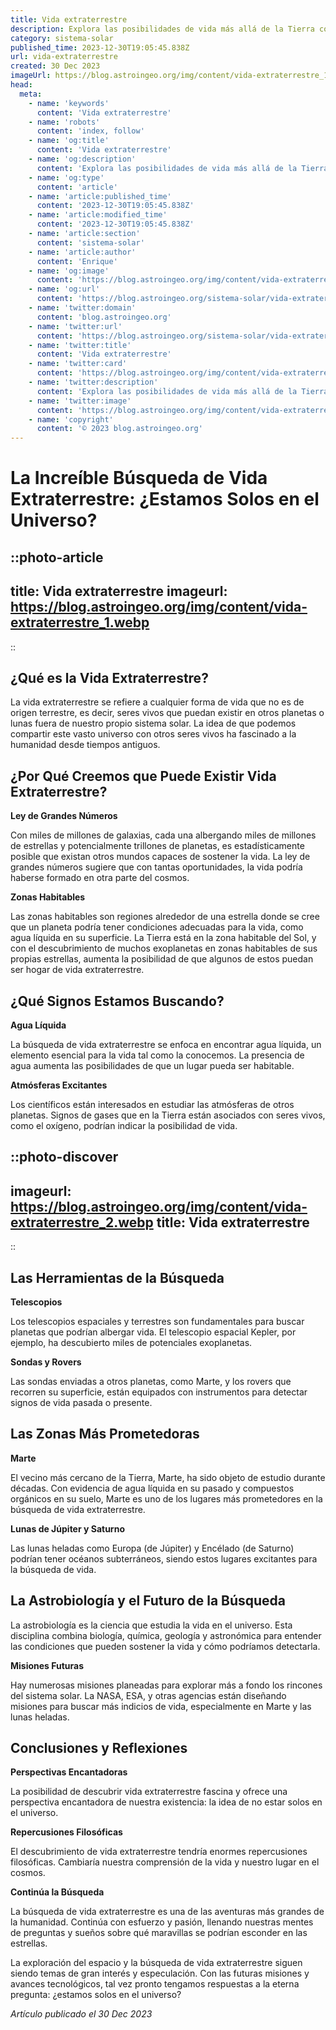 ```yaml
---
title: Vida extraterrestre
description: Explora las posibilidades de vida más allá de la Tierra con investigaciones científicas y avances en astronomía. ¿Estamos solos en el universo?
category: sistema-solar
published_time: 2023-12-30T19:05:45.838Z
url: vida-extraterrestre
created: 30 Dec 2023
imageUrl: https://blog.astroingeo.org/img/content/vida-extraterrestre_1.webp
head:
  meta:
    - name: 'keywords'
      content: 'Vida extraterrestre'
    - name: 'robots'
      content: 'index, follow'
    - name: 'og:title'
      content: 'Vida extraterrestre'
    - name: 'og:description'
      content: 'Explora las posibilidades de vida más allá de la Tierra con investigaciones científicas y avances en astronomía. ¿Estamos solos en el universo?'
    - name: 'og:type'
      content: 'article'
    - name: 'article:published_time'
      content: '2023-12-30T19:05:45.838Z'
    - name: 'article:modified_time'
      content: '2023-12-30T19:05:45.838Z'
    - name: 'article:section'
      content: 'sistema-solar'
    - name: 'article:author'
      content: 'Enrique'
    - name: 'og:image'
      content: 'https://blog.astroingeo.org/img/content/vida-extraterrestre_1.webp'
    - name: 'og:url'
      content: 'https://blog.astroingeo.org/sistema-solar/vida-extraterrestre'
    - name: 'twitter:domain'
      content: 'blog.astroingeo.org'
    - name: 'twitter:url'
      content: 'https://blog.astroingeo.org/sistema-solar/vida-extraterrestre'
    - name: 'twitter:title'
      content: 'Vida extraterrestre'
    - name: 'twitter:card'
      content: 'https://blog.astroingeo.org/img/content/vida-extraterrestre_1.webp'
    - name: 'twitter:description'
      content: 'Explora las posibilidades de vida más allá de la Tierra con investigaciones científicas y avances en astronomía. ¿Estamos solos en el universo?'
    - name: 'twitter:image'
      content: 'https://blog.astroingeo.org/img/content/vida-extraterrestre_1.webp'
    - name: 'copyright'
      content: '© 2023 blog.astroingeo.org'
---
```

# La Increíble Búsqueda de Vida Extraterrestre: ¿Estamos Solos en el Universo?

::photo-article
---
title: Vida extraterrestre
imageurl: https://blog.astroingeo.org/img/content/vida-extraterrestre_1.webp
---
::

## ¿Qué es la Vida Extraterrestre?

La vida extraterrestre se refiere a cualquier forma de vida que no es de origen terrestre, es decir, seres vivos que puedan existir en otros planetas o lunas fuera de nuestro propio sistema solar. La idea de que podemos compartir este vasto universo con otros seres vivos ha fascinado a la humanidad desde tiempos antiguos.

## ¿Por Qué Creemos que Puede Existir Vida Extraterrestre?

**Ley de Grandes Números**

Con miles de millones de galaxias, cada una albergando miles de millones de estrellas y potencialmente trillones de planetas, es estadísticamente posible que existan otros mundos capaces de sostener la vida. La ley de grandes números sugiere que con tantas oportunidades, la vida podría haberse formado en otra parte del cosmos.

**Zonas Habitables**

Las zonas habitables son regiones alrededor de una estrella donde se cree que un planeta podría tener condiciones adecuadas para la vida, como agua líquida en su superficie. La Tierra está en la zona habitable del Sol, y con el descubrimiento de muchos exoplanetas en zonas habitables de sus propias estrellas, aumenta la posibilidad de que algunos de estos puedan ser hogar de vida extraterrestre.

## ¿Qué Signos Estamos Buscando?

**Agua Líquida**

La búsqueda de vida extraterrestre se enfoca en encontrar agua líquida, un elemento esencial para la vida tal como la conocemos. La presencia de agua aumenta las posibilidades de que un lugar pueda ser habitable.

**Atmósferas Excitantes**

Los científicos están interesados en estudiar las atmósferas de otros planetas. Signos de gases que en la Tierra están asociados con seres vivos, como el oxígeno, podrían indicar la posibilidad de vida.


::photo-discover
---
imageurl: https://blog.astroingeo.org/img/content/vida-extraterrestre_2.webp
title: Vida extraterrestre
---
::

## Las Herramientas de la Búsqueda

**Telescopios**

Los telescopios espaciales y terrestres son fundamentales para buscar planetas que podrían albergar vida. El telescopio espacial Kepler, por ejemplo, ha descubierto miles de potenciales exoplanetas.

**Sondas y Rovers**

Las sondas enviadas a otros planetas, como Marte, y los rovers que recorren su superficie, están equipados con instrumentos para detectar signos de vida pasada o presente.

## Las Zonas Más Prometedoras

**Marte**

El vecino más cercano de la Tierra, Marte, ha sido objeto de estudio durante décadas. Con evidencia de agua líquida en su pasado y compuestos orgánicos en su suelo, Marte es uno de los lugares más prometedores en la búsqueda de vida extraterrestre.

**Lunas de Júpiter y Saturno**

Las lunas heladas como Europa (de Júpiter) y Encélado (de Saturno) podrían tener océanos subterráneos, siendo estos lugares excitantes para la búsqueda de vida.

## La Astrobiología y el Futuro de la Búsqueda

La astrobiología es la ciencia que estudia la vida en el universo. Esta disciplina combina biología, química, geología y astronómica para entender las condiciones que pueden sostener la vida y cómo podríamos detectarla.

**Misiones Futuras**

Hay numerosas misiones planeadas para explorar más a fondo los rincones del sistema solar. La NASA, ESA, y otras agencias están diseñando misiones para buscar más indicios de vida, especialmente en Marte y las lunas heladas.

## Conclusiones y Reflexiones

**Perspectivas Encantadoras**

La posibilidad de descubrir vida extraterrestre fascina y ofrece una perspectiva encantadora de nuestra existencia: la idea de no estar solos en el universo.

**Repercusiones Filosóficas**

El descubrimiento de vida extraterrestre tendría enormes repercusiones filosóficas. Cambiaría nuestra comprensión de la vida y nuestro lugar en el cosmos.

**Continúa la Búsqueda**

La búsqueda de vida extraterrestre es una de las aventuras más grandes de la humanidad. Continúa con esfuerzo y pasión, llenando nuestras mentes de preguntas y sueños sobre qué maravillas se podrían esconder en las estrellas.

La exploración del espacio y la búsqueda de vida extraterrestre siguen siendo temas de gran interés y especulación. Con las futuras misiones y avances tecnológicos, tal vez pronto tengamos respuestas a la eterna pregunta: ¿estamos solos en el universo?

_Artículo publicado el 30 Dec 2023_